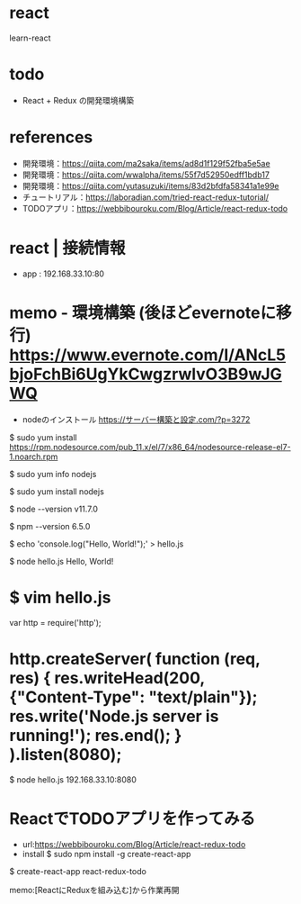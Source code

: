 # react
learn-react

# todo
- React + Redux の開発環境構築

# references
- 開発環境：https://qiita.com/ma2saka/items/ad8d1f129f52fba5e5ae
- 開発環境：https://qiita.com/wwalpha/items/55f7d52950edff1bdb17
- 開発環境：https://qiita.com/yutasuzuki/items/83d2bfdfa58341a1e99e
- チュートリアル：https://laboradian.com/tried-react-redux-tutorial/
- TODOアプリ：https://webbibouroku.com/Blog/Article/react-redux-todo

# react | 接続情報
- app : 192.168.33.10:80

# memo - 環境構築 (後ほどevernoteに移行) https://www.evernote.com/l/ANcL5bjoFchBi6UgYkCwgzrwlvO3B9wJGWQ
- nodeのインストール
https://サーバー構築と設定.com/?p=3272

$ sudo yum install https://rpm.nodesource.com/pub_11.x/el/7/x86_64/nodesource-release-el7-1.noarch.rpm

$ sudo yum info nodejs

$ sudo yum install nodejs

$ node --version
v11.7.0

$ npm --version
6.5.0

$ echo 'console.log("Hello, World!");' > hello.js

$ node hello.js
Hello, World!

$ vim hello.js
===================
var http = require('http');

http.createServer(
  function (req, res) {
    res.writeHead(200, {"Content-Type": "text/plain"});
    res.write('Node.js server is running!');
    res.end();
  }
).listen(8080);
===================

$ node hello.js
192.168.33.10:8080

# ReactでTODOアプリを作ってみる
- url:https://webbibouroku.com/Blog/Article/react-redux-todo
- install
$ sudo npm install -g create-react-app

$ create-react-app react-redux-todo

memo:[ReactにReduxを組み込む]から作業再開
